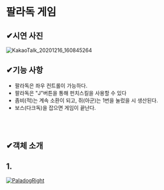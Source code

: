 # 팔라독 게임
## ✔시연 사진
![KakaoTalk_20201216_160845264](https://user-images.githubusercontent.com/74044292/102357090-545d4900-3ff1-11eb-9e8d-5641c1665004.png)


## ✔기능 사항

+ 팔라독은 좌우 컨트롤이 가능하다.
+ 팔라독은 "J"버튼을 통해 펀치스킬을 사용할 수 있다
+ 좀비(적)는 계속 소환이 되고, 쥐(아군)는 1번을 눌렀을 시 생산된다.
+ 보스(다크독)을 잡으면 게임이 끝난다.

</br>
</br>

## ✔객체 소개
## 1.
<a href = "https://www.youtube.com/watch?v=G2AKwVZouzM"> ![PaladogRight](https://user-images.githubusercontent.com/74044292/102420988-b005f180-4046-11eb-8873-fff00c43d625.png)</a>
